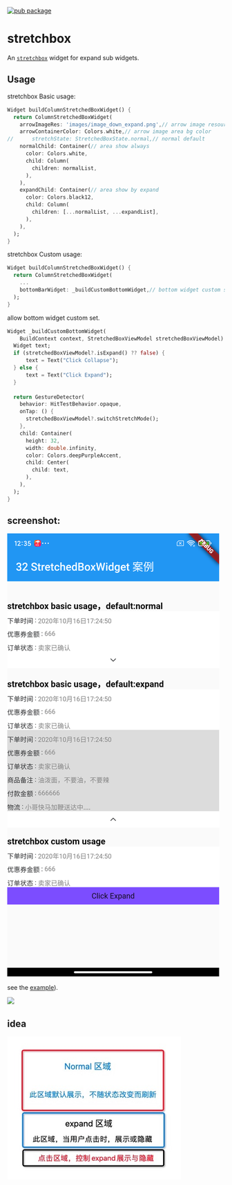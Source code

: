 [![pub package](https://img.shields.io/pub/v/stretchbox.svg)](https://pub.dartlang.org/packages/stretchbox)

# stretchbox

An [`stretchbox`](https://pub.dartlang.org/packages/stretchbox) widget for expand sub widgets.

## Usage

stretchbox Basic usage:

```dart
Widget buildColumnStretchedBoxWidget() {
  return ColumnStretchedBoxWidget(
    arrowImageRes: 'images/image_down_expand.png',// arrow image resource
    arrowContainerColor: Colors.white,// arrow image area bg color
//      stretchState: StretchedBoxState.normal,// normal default
    normalChild: Container(// area show always
      color: Colors.white,
      child: Column(
        children: normalList,
      ),
    ),
    expandChild: Container(// area show by expand
      color: Colors.black12,
      child: Column(
        children: [...normalList, ...expandList],
      ),
    ),
  );
}
```

stretchbox Custom usage:

```dart
Widget buildColumnStretchedBoxWidget() {
  return ColumnStretchedBoxWidget(
    ...
    bottomBarWidget: _buildCustomBottomWidget,// bottom widget custom set
  );
}
```

allow bottom widget custom set.

```dart
Widget _buildCustomBottomWidget(
    BuildContext context, StretchedBoxViewModel stretchedBoxViewModel) {
  Widget text;
  if (stretchedBoxViewModel?.isExpand() ?? false) {
      text = Text("Click Collapse");
  } else {
      text = Text("Click Expand");
  }

  return GestureDetector(
    behavior: HitTestBehavior.opaque,
    onTap: () {
      stretchedBoxViewModel?.switchStretchMode();
    },
    child: Container(
      height: 32,
      width: double.infinity,
      color: Colors.deepPurpleAccent,
      child: Center(
        child: text,
      ),
    ),
  );
}
```

## screenshot:

![](./screenshot/stretchbox_demo_en.png)

see the [example](example/http_auth_example.dart)).

![](./screenshot/stretchbox_demo_en.jpg)

## idea

![](./screenshot/stretchbox_idea_small.png)